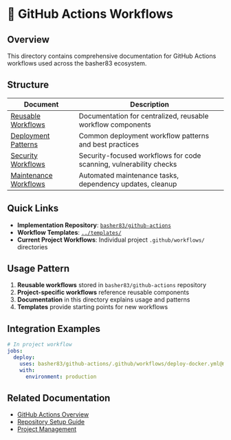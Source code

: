 # 🔄 GitHub Actions Workflows

## Overview

This directory contains comprehensive documentation for GitHub Actions workflows used across the basher83 ecosystem.

## Structure

| Document | Description |
|----------|-------------|
| [Reusable Workflows](./reusable-workflows.md) | Documentation for centralized, reusable workflow components |
| [Deployment Patterns](./deployment-patterns.md) | Common deployment workflow patterns and best practices |
| [Security Workflows](./security-workflows.md) | Security-focused workflows for code scanning, vulnerability checks |
| [Maintenance Workflows](./maintenance-workflows.md) | Automated maintenance tasks, dependency updates, cleanup |

## Quick Links

- **Implementation Repository**: [`basher83/github-actions`](https://github.com/basher83/github-actions)
- **Workflow Templates**: [`../templates/`](../templates/)
- **Current Project Workflows**: Individual project `.github/workflows/` directories

## Usage Pattern

1. **Reusable workflows** stored in `basher83/github-actions` repository
2. **Project-specific workflows** reference reusable components
3. **Documentation** in this directory explains usage and patterns
4. **Templates** provide starting points for new workflows

## Integration Examples

```yaml
# In project workflow
jobs:
  deploy:
    uses: basher83/github-actions/.github/workflows/deploy-docker.yml@main
    with:
      environment: production
```

## Related Documentation

- [GitHub Actions Overview](../actions.md)
- [Repository Setup Guide](../repo-setup-guide.md)
- [Project Management](../project-management.md)